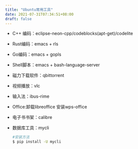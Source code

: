 ```yaml
---
title: "Ubuntu常用工具"
date: 2021-07-31T07:34:51+08:00
draft: false
---
```


+ C++ 编码：eclipse-neon-cpp/codeblocks(apt-get)/codelite

+ Rust编码：emacs + rls

+ Go编码：emacs + gopls

+ Shell脚本：emacs + bash-language-server

+ 磁力下载软件：qbittorrent

+ 视频播放：vlc

+ 输入法：ibus-rime

+ Office:卸载libreoffice 安装wps-office

+ 电子书书架：calibre

+ 数据库工具：mycli

  ```bash
  #安装方法
  $ pip install -U mycli
  
  ```

  


